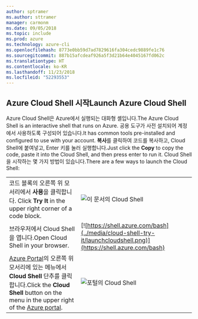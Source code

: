 ```yaml
---
author: sptramer
ms.author: sttramer
manager: carmonm
ms.date: 09/05/2018
ms.topic: include
ms.prod: azure
ms.technology: azure-cli
ms.openlocfilehash: 8773e0bb59d7ad7829616fa304cedc9889fe1c76
ms.sourcegitcommit: 887b15afcdeaf926a5f3d21b64e4045167fd062c
ms.translationtype: HT
ms.contentlocale: ko-KR
ms.lasthandoff: 11/23/2018
ms.locfileid: "52293553"
---
```

## <a name="launch-azure-cloud-shell"></a><span data-ttu-id="20031-101">Azure Cloud Shell 시작</span><span class="sxs-lookup"><span data-stu-id="20031-101">Launch Azure Cloud Shell</span></span>

<span data-ttu-id="20031-102">Azure Cloud Shell은 Azure에서 실행되는 대화형 셸입니다.</span><span class="sxs-lookup"><span data-stu-id="20031-102">The Azure Cloud Shell is an interactive shell that runs on Azure.</span></span> <span data-ttu-id="20031-103">공용 도구가 사전 설치되어 계정에서 사용하도록 구성되어 있습니다.</span><span class="sxs-lookup"><span data-stu-id="20031-103">It has common tools pre-installed and configured to use with your account.</span></span> <span data-ttu-id="20031-104">**복사**를 클릭하여 코드를 복사하고, Cloud Shell에 붙여넣고, Enter 키를 눌러 실행합니다.</span><span class="sxs-lookup"><span data-stu-id="20031-104">Just click the **Copy** to copy the code, paste it into the Cloud Shell, and then press enter to run it.</span></span>  <span data-ttu-id="20031-105">Cloud Shell을 시작하는 몇 가지 방법이 있습니다.</span><span class="sxs-lookup"><span data-stu-id="20031-105">There are a few ways to launch the Cloud Shell:</span></span>

|   | |
|-----------------------------------------------|---|
| <span data-ttu-id="20031-106">코드 블록의 오른쪽 위 모서리에서 **사용**을 클릭합니다. </span><span class="sxs-lookup"><span data-stu-id="20031-106">Click **Try It** in the upper right corner of a code block.</span></span> | ![이 문서의 Cloud Shell](../media/cloud-shell-try-it/cli-try-it.png) |
| <span data-ttu-id="20031-108">브라우저에서 Cloud Shell을 엽니다.</span><span class="sxs-lookup"><span data-stu-id="20031-108">Open Cloud Shell in your browser.</span></span> | [![https://shell.azure.com/bash](../media/cloud-shell-try-it/launchcloudshell.png)](https://shell.azure.com/bash) |
| <span data-ttu-id="20031-109">[Azure Portal](https://portal.azure.com)의 오른쪽 위 모서리에 있는 메뉴에서 **Cloud Shell** 단추를 클릭합니다.</span><span class="sxs-lookup"><span data-stu-id="20031-109">Click the **Cloud Shell** button on the menu in the upper right of the [Azure portal](https://portal.azure.com).</span></span> | ![포털의 Cloud Shell](../media/cloud-shell-try-it/cloud-shell-menu.png) |
